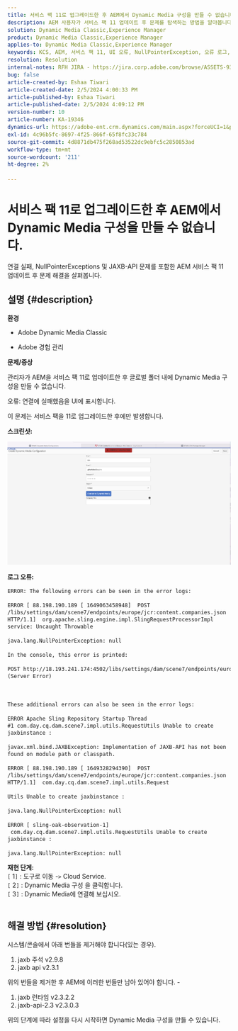 ```yaml
---
title: 서비스 팩 11로 업그레이드한 후 AEM에서 Dynamic Media 구성을 만들 수 없습니다.
description: AEM 사용자가 서비스 팩 11 업데이트 후 문제를 탐색하는 방법을 알아봅니다.
solution: Dynamic Media Classic,Experience Manager
product: Dynamic Media Classic,Experience Manager
applies-to: Dynamic Media Classic,Experience Manager
keywords: KCS, AEM, 서비스 팩 11, UI 오류, NullPointerException, 오류 로그, JAXBException, 모듈 경로, Cloud Service, 번들, POST 요청
resolution: Resolution
internal-notes: RFH JIRA - https://jira.corp.adobe.com/browse/ASSETS-9332
bug: false
article-created-by: Eshaa Tiwari
article-created-date: 2/5/2024 4:00:33 PM
article-published-by: Eshaa Tiwari
article-published-date: 2/5/2024 4:09:12 PM
version-number: 10
article-number: KA-19346
dynamics-url: https://adobe-ent.crm.dynamics.com/main.aspx?forceUCI=1&pagetype=entityrecord&etn=knowledgearticle&id=c531d2ae-3fc4-ee11-9079-6045bd006268
exl-id: 4c96b5fc-8697-4f25-866f-65f8fc33c784
source-git-commit: 4d8871db475f268ad53522dc9ebfc5c2850853ad
workflow-type: tm+mt
source-wordcount: '211'
ht-degree: 2%

---
```


# 서비스 팩 11로 업그레이드한 후 AEM에서 Dynamic Media 구성을 만들 수 없습니다.


연결 실패, NullPointerExceptions 및 JAXB-API 문제를 포함한 AEM 서비스 팩 11 업데이트 후 문제 해결을 살펴봅니다.

## 설명 {#description}


<b>환경</b>

- Adobe Dynamic Media Classic

- Adobe 경험 관리

<b>문제/증상</b>

관리자가 AEM을 서비스 팩 11로 업데이트한 후 글로벌 폴더 내에 Dynamic Media 구성을 만들 수 없습니다.

오류: 연결에 실패했음을 UI에 표시합니다.

이 문제는 서비스 팩을 11로 업그레이드한 후에만 발생합니다.

<b>스크린샷:</b>

![](assets/___c631d2ae-3fc4-ee11-9079-6045bd006268___.png)

<b>로그 오류:</b>




```
ERROR: The following errors can be seen in the error logs:

ERROR [ 88.198.190.189 [ 1649063458948]  POST /libs/settings/dam/scene7/endpoints/europe/jcr:content.companies.json HTTP/1.1]  org.apache.sling.engine.impl.SlingRequestProcessorImpl service: Uncaught Throwable

java.lang.NullPointerException: null

In the console, this error is printed:

POST http://18.193.241.174:4502/libs/settings/dam/scene7/endpoints/europe/jcr:content.companies.json 500 (Server Error)



These additional errors can also be seen in the error logs:

ERROR Apache Sling Repository Startup Thread #1 com.day.cq.dam.scene7.impl.utils.RequestUtils Unable to create jaxbinstance :

javax.xml.bind.JAXBException: Implementation of JAXB-API has not been found on module path or classpath.

ERROR [ 88.198.190.189 [ 1649328294390]  POST /libs/settings/dam/scene7/endpoints/europe/jcr:content.companies.json HTTP/1.1]  com.day.cq.dam.scene7.impl.utils.Request

Utils Unable to create jaxbinstance :

java.lang.NullPointerException: null

ERROR [ sling-oak-observation-1]  com.day.cq.dam.scene7.impl.utils.RequestUtils Unable to create jaxbinstance :

java.lang.NullPointerException: null
```


<b>재현 단계:</b>
<br>`[` 1`]` : 도구로 이동 -`>`  Cloud Service.
<br>`[` 2`]` : Dynamic Media 구성 을 클릭합니다.
<br>`[` 3`]` : Dynamic Media에 연결해 보십시오.  
<br> <br>



## 해결 방법 {#resolution}


시스템/콘솔에서 아래 번들을 제거해야 합니다(있는 경우).

1. jaxb 주석 v2.9.8
2. jaxb api v2.3.1


위의 번들을 제거한 후 AEM에 이러한 번들만 남아 있어야 합니다. -

1. jaxb 런타임 v2.3.2.2
2. jaxb-api-2.3 v2.3.0.3


위의 단계에 따라 설정을 다시 시작하면 Dynamic Media 구성을 만들 수 있습니다.
